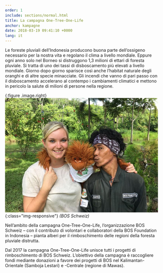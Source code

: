 ```yaml
---
order: 1
include: sections/normal.html
title: La campagna One-Tree-One-Life
anchor: kampagne
date: 2018-03-19 09:41:10 +0000
lang: it
---
```

Le foreste pluviali dell’Indonesia producono buona parte dell’ossigeno necessario per la nostra vita e regolano il clima a livello mondiale. Eppure ogni anno solo nel Borneo si distruggono 1,3 milioni di ettari di foresta pluviale. Si tratta di uno dei tassi di disboscamento più elevati a livello mondiale. Giorno dopo giorno sparisce così anche l’habitat naturale degli oranghi e di altre specie minacciate. Gli incendi che vanno di pari passo con il disboscamento accelerano al contempo i cambiamenti climatici e mettono in pericolo la salute di milioni di persone nella regione. 

{:figure .image.right}
![Angela Burri](/gallery/full/2018/01/26/IMG-20180126-WA0059.jpg){:class="img-responsive"}
_(BOS Schweiz)_

Nell’ambito della campagna One-Tree-One-Life, l’organizzazione BOS Schweiz – con il contributo di volontari e collaboratori della BOS Foundation in Indonesia – pianta alberi per il rimboschimento delle regioni della foresta pluviale distrutta.

Dal 2017 la campagna One-Tree-One-Life unisce tutti i progetti di rimboschimento di BOS Schweiz. L’obiettivo della campagna è raccogliere fondi mediante donazioni a favore dei progetti di BOS nel Kalimantan-Orientale (Samboja Lestari) e -Centrale (regione di Mawas). 